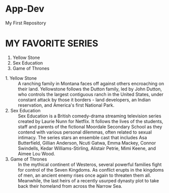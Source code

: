 # App-Dev
My First Repository
# MY FAVORITE SERIES 
1. Yellow Stone
2. Sex Education  
3. Game of Thrones 
<dl>
  <dt> 1. Yellow Stone </dt>
  <dd> A ranching family in Montana faces off against others encroaching on their land. Yellowstone follows the Dutton family, led by John Dutton, who controls the largest contiguous ranch in the United States, under constant attack by those it borders - land developers, an Indian reservation, and America's first National Park.</dd>
  <dt>2. Sex Education  </dt>
  <dd>Sex Education is a British comedy-drama streaming television series created by Laurie Nunn for Netflix. It follows the lives of the students, staff and parents of the fictional Moordale Secondary School as they contend with various personal dilemmas, often related to sexual intimacy. The series stars an ensemble cast that includes Asa Butterfield, Gillian Anderson, Ncuti Gatwa, Emma Mackey, Connor Swindells, Kedar Williams-Stirling, Alistair Petrie, Mimi Keene, and Aimee Lou Wood. </dd>
  <dt>3. Game of Thrones</dt>
  <dd>In the mythical continent of Westeros, several powerful families fight for control of the Seven Kingdoms. As conflict erupts in the kingdoms of men, an ancient enemy rises once again to threaten them all. Meanwhile, the last heirs of a recently usurped dynasty plot to take back their homeland from across the Narrow Sea. </dd>
  
</dl>
